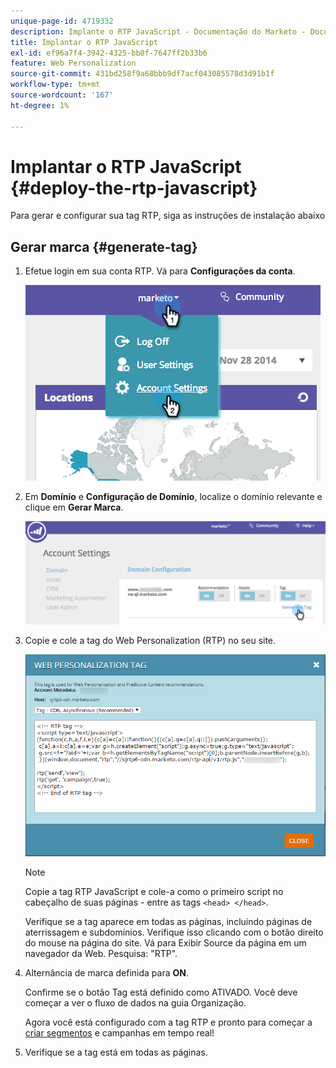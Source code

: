 ```yaml
---
unique-page-id: 4719332
description: Implante o RTP JavaScript - Documentação do Marketo - Documentação do produto
title: Implantar o RTP JavaScript
exl-id: ef96a7f4-3942-4325-bb0f-7647ff2b33b6
feature: Web Personalization
source-git-commit: 431bd258f9a68bbb9df7acf043085578d3d91b1f
workflow-type: tm+mt
source-wordcount: '167'
ht-degree: 1%

---
```


# Implantar o RTP JavaScript {#deploy-the-rtp-javascript}

Para gerar e configurar sua tag RTP, siga as instruções de instalação abaixo

## Gerar marca {#generate-tag}

1. Efetue login em sua conta RTP. Vá para **Configurações da conta**.

   ![](assets/image2014-12-1-23-3a3-3a12.png)

1. Em **Domínio** e **Configuração de Domínio**, localize o domínio relevante e clique em **Gerar Marca**.

   ![](assets/image2014-12-1-23-3a5-3a35.png)

1. Copie e cole a tag do Web Personalization (RTP) no seu site.

   ![](assets/web-personalization-tag.png)

   >[!NOTE]
   >
   >Copie a tag RTP JavaScript e cole-a como o primeiro script no cabeçalho de suas páginas - entre as tags `<head> </head>`.

   Verifique se a tag aparece em todas as páginas, incluindo páginas de aterrissagem e subdomínios. Verifique isso clicando com o botão direito do mouse na página do site. Vá para Exibir Source da página em um navegador da Web. Pesquisa: &quot;RTP&quot;.

1. Alternância de marca definida para **ON**.

   Confirme se o botão Tag está definido como ATIVADO. Você deve começar a ver o fluxo de dados na guia Organização.

   Agora você está configurado com a tag RTP e pronto para começar a [criar segmentos](/help/marketo/product-docs/web-personalization/using-web-segments/create-a-basic-web-segment.md) e campanhas em tempo real!

1. Verifique se a tag está em todas as páginas.
